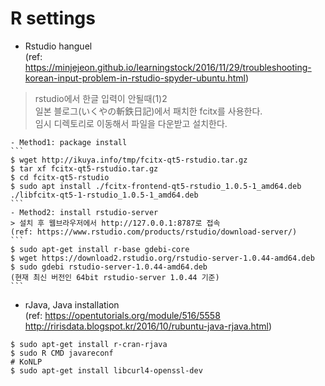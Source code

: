 # R settings

* Rstudio hanguel  
(ref: https://minjejeon.github.io/learningstock/2016/11/29/troubleshooting-korean-input-problem-in-rstudio-spyder-ubuntu.html)  
> rstudio에서 한글 입력이 안될때(1)2  
> 일본 블로그(いくやの斬鉄日記)에서 패치한 fcitx를 사용한다.  
> 임시 디렉토리로 이동해서 파일을 다운받고 설치한다.  

    - Method1: package install
    ```
    $ wget http://ikuya.info/tmp/fcitx-qt5-rstudio.tar.gz
    $ tar xf fcitx-qt5-rstudio.tar.gz
    $ cd fcitx-qt5-rstudio
    $ sudo apt install ./fcitx-frontend-qt5-rstudio_1.0.5-1_amd64.deb ./libfcitx-qt5-1-rstudio_1.0.5-1_amd64.deb
    ```
    - Method2: install rstudio-server  
    > 설치 후 웹브라우저에서 http://127.0.0.1:8787로 접속
    (ref: https://www.rstudio.com/products/rstudio/download-server/)  
    ```
    $ sudo apt-get install r-base gdebi-core
    $ wget https://download2.rstudio.org/rstudio-server-1.0.44-amd64.deb
    $ sudo gdebi rstudio-server-1.0.44-amd64.deb
    (현재 최신 버전인 64bit rstudio-server 1.0.44 기준)
    ```


* rJava, Java installation  
(ref: https://opentutorials.org/module/516/5558  
 http://ririsdata.blogspot.kr/2016/10/rubuntu-java-rjava.html)  
```
$ sudo apt-get install r-cran-rjava  
$ sudo R CMD javareconf 
# KoNLP
$ sudo apt-get install libcurl4-openssl-dev
```

